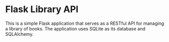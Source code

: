 # Flask Library API

This is a simple Flask application that serves as a RESTful API for managing a library of books. The application uses SQLite as its database and SQLAlchemy.

